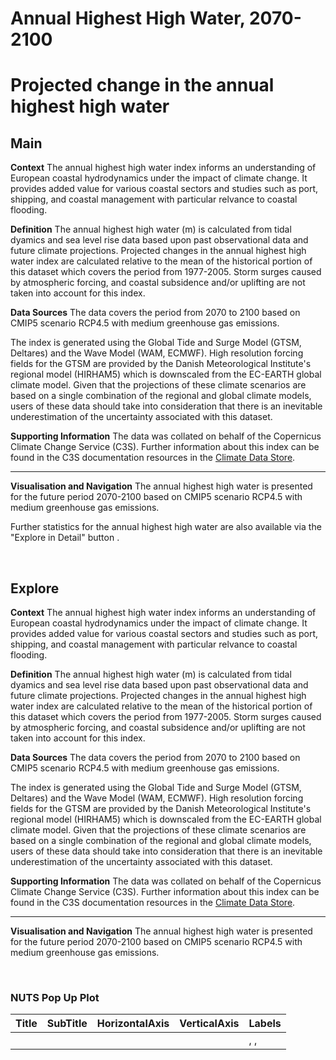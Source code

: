 
Annual Highest High Water, 2070-2100
====================================

# Projected change in the annual highest high water

## Main


**Context**
The annual highest high water index informs an understanding of European coastal hydrodynamics under the impact of climate change. It provides added value for various coastal sectors and studies such as port, shipping, and coastal management with particular relvance to coastal flooding.

**Definition**
The annual highest high water (m) is calculated from tidal dyamics and sea level rise data based upon past observational data and future climate projections.  Projected changes in the annual highest high water index are calculated relative to the mean of the historical portion of this dataset which covers the period from 1977-2005. Storm surges caused by atmospheric forcing, and coastal subsidence and/or uplifting  are not taken into account for this index.

**Data Sources**
The data covers the period from 2070 to 2100 based on CMIP5 scenario RCP4.5 with medium greenhouse gas emissions.

The index is generated using the Global Tide and Surge Model (GTSM, Deltares) and the Wave Model (WAM, ECMWF). High resolution forcing fields for the GTSM are provided by the Danish Meteorological Institute's regional model (HIRHAM5) which is downscaled from the EC-EARTH global climate model. Given that the projections of these climate scenarios are based on a single combination of the regional and global climate models, users of these data should take into consideration that there is an inevitable underestimation of the uncertainty associated with this dataset.

**Supporting Information**
The data was collated on behalf of the Copernicus Climate Change Service (C3S).  Further information about this index can be found in the C3S documentation resources in the [Climate Data Store](https://cds.climate.copernicus.eu/cdsapp#!/dataset/sis-water-level-change-indicators?tab=overview).

***

**Visualisation and Navigation**
The annual highest high water is presented for the future period 2070-2100 based on CMIP5 scenario RCP4.5 with medium greenhouse gas emissions.

Further statistics for the annual highest high water are also available via the "Explore in Detail" button .

<br />  

## Explore


**Context**
The annual highest high water index informs an understanding of European coastal hydrodynamics under the impact of climate change. It provides added value for various coastal sectors and studies such as port, shipping, and coastal management with particular relvance to coastal flooding.

**Definition**
The annual highest high water (m) is calculated from tidal dyamics and sea level rise data based upon past observational data and future climate projections.  Projected changes in the annual highest high water index are calculated relative to the mean of the historical portion of this dataset which covers the period from 1977-2005. Storm surges caused by atmospheric forcing, and coastal subsidence and/or uplifting  are not taken into account for this index.

**Data Sources**
The data covers the period from 2070 to 2100 based on CMIP5 scenario RCP4.5 with medium greenhouse gas emissions.

The index is generated using the Global Tide and Surge Model (GTSM, Deltares) and the Wave Model (WAM, ECMWF). High resolution forcing fields for the GTSM are provided by the Danish Meteorological Institute's regional model (HIRHAM5) which is downscaled from the EC-EARTH global climate model. Given that the projections of these climate scenarios are based on a single combination of the regional and global climate models, users of these data should take into consideration that there is an inevitable underestimation of the uncertainty associated with this dataset.

**Supporting Information**
The data was collated on behalf of the Copernicus Climate Change Service (C3S).  Further information about this index can be found in the C3S documentation resources in the [Climate Data Store](https://cds.climate.copernicus.eu/cdsapp#!/dataset/sis-water-level-change-indicators?tab=overview).

***

**Visualisation and Navigation**
The annual highest high water is presented for the future period 2070-2100 based on CMIP5 scenario RCP4.5 with medium greenhouse gas emissions.

<br />  

### NUTS Pop Up Plot

|Title|SubTitle|HorizontalAxis|VerticalAxis|Labels|
| :--- | :--- | :--- | :--- | :--- |
|| |||, , |
